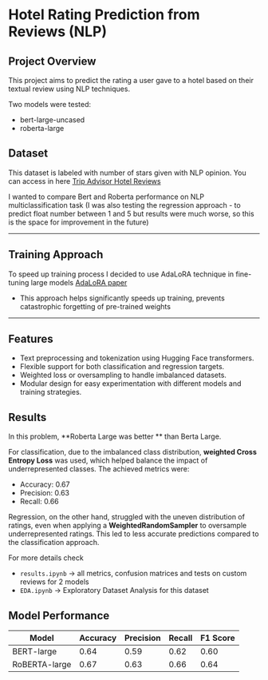 # Hotel Rating Prediction from Reviews (NLP)

## Project Overview

This project aims to predict the rating a user gave to a hotel based on their textual review using NLP techniques.  

Two models were tested:  
- bert-large-uncased
- roberta-large

## Dataset
This dataset is labeled with number of stars given with NLP opinion. You can access in here [Trip Advisor Hotel Reviews](https://www.kaggle.com/datasets/andrewmvd/trip-advisor-hotel-reviews)

I wanted to compare Bert and Roberta performance on NLP multiclassification task (I was also testing the regression approach - to predict float number between 1 and 5 but results were much worse, so this is the space for improvement in the future)

---

## Training Approach

To speed up training process I decided to use AdaLoRA technique in fine-tuning large models [AdaLoRA paper](https://arxiv.org/abs/2303.10512)
- This approach helps significantly speeds up training, prevents catastrophic forgetting of pre-trained weights

---

## Features

- Text preprocessing and tokenization using Hugging Face transformers.  
- Flexible support for both classification and regression targets.  
- Weighted loss or oversampling to handle imbalanced datasets.  
- Modular design for easy experimentation with different models and training strategies.

## Results

In this problem, **Roberta Large was better ** than Berta Large.  

For classification, due to the imbalanced class distribution, **weighted Cross Entropy Loss** was used, which helped balance the impact of underrepresented classes. The achieved metrics were:  
- Accuracy: 0.67  
- Precision: 0.63 
- Recall: 0.66

Regression, on the other hand, struggled with the uneven distribution of ratings, even when applying a **WeightedRandomSampler** to oversample underrepresented ratings. This led to less accurate predictions compared to the classification approach.

For more details check 
- `results.ipynb` -> all metrics, confusion matrices and tests on custom reviews for 2 models
- `EDA.ipynb` -> Exploratory Dataset Analysis for this dataset


## Model Performance

| Model           | Accuracy | Precision | Recall | F1 Score |
|-----------------|----------|-----------|--------|----------|
| BERT-large      |   0.64   |    0.59   |  0.62  |   0.60   |
| RoBERTA-large   |   0.67   |    0.63   |  0.66  |   0.64   |



